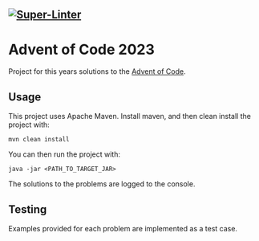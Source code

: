 [![Super-Linter](https://github.com/RevsRev/advent-of-code-2023/actions/workflows/main.yml/badge.svg)](https://github.com/marketplace/actions/super-linter)
---
# Advent of Code 2023

Project for this years solutions to the [Advent of Code](https://adventofcode.com/).

## Usage
This project uses Apache Maven. Install maven, and then clean install the project with:
```shell
mvn clean install
```
You can then run the project with:
```shell
java -jar <PATH_TO_TARGET_JAR>
```
The solutions to the problems are logged to the console.

## Testing
Examples provided for each problem are implemented as a test case.
